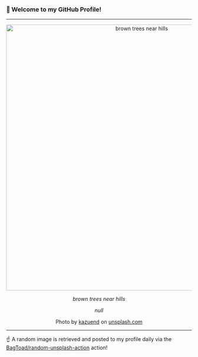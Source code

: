 ### 👋 Welcome to my GitHub Profile!

----

<div align="center">
  <img width="720" src="https://images.unsplash.com/photo-1542015149403-9ccaee1d87f5?crop=entropy&cs=tinysrgb&fit=max&fm=jpg&ixid=M3w1NTI0OTR8MHwxfHJhbmRvbXx8fHx8fHx8fDE3MjQzMDcwNjF8&ixlib=rb-4.0.3&q=80&w=1080" alt="brown trees near hills">
  
  <em>brown trees near hills</em>
  
  <em>null</em>
  
  Photo by [kazuend](http://kazuend.jp) on [unsplash.com](https://unsplash.com/)
</div>

----

☝️ A random image is retrieved and posted to my profile daily via the [BagToad/random-unsplash-action](https://github.com/BagToad/random-unsplash-action) action!
